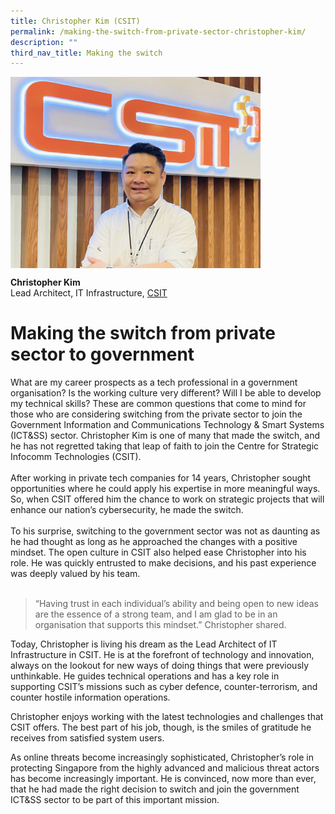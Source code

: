 ```yaml
---
title: Christopher Kim (CSIT)
permalink: /making-the-switch-from-private-sector-christopher-kim/
description: ""
third_nav_title: Making the switch
---
```

<img src="/images/People/christopher-kim-l.jpeg" alt="Christopher Kim" style="width:400px;" align="left">
<br clear="left">

**Christopher Kim**<br>
Lead Architect, IT Infrastructure, [CSIT](https://www.csit.gov.sg/)

# Making the switch from private sector to government

What are my career prospects as a tech professional in a government organisation? Is the working culture very different? Will I be able to develop my technical skills? These are common questions that come to mind for those who are considering switching from the private sector to join the Government Information and Communications Technology & Smart Systems (ICT&SS) sector. Christopher Kim is one of many that made the switch, and he has not regretted taking that leap of faith to join the Centre for Strategic Infocomm Technologies (CSIT).   
   
After working in private tech companies for 14 years, Christopher sought opportunities where he could apply his expertise in more meaningful ways. So, when CSIT offered him the chance to work on strategic projects that will enhance our nation’s cybersecurity, he made the switch.   
   
To his surprise, switching to the government sector was not as daunting as he had thought as long as he approached the changes with a positive mindset. The open culture in CSIT also helped ease Christopher into his role. He was quickly entrusted to make decisions, and his past experience was deeply valued by his team.    
   
> “Having trust in each individual’s ability and being open to new ideas are the essence of a strong team, and I am glad to be in an organisation that supports this mindset.” Christopher shared.

Today, Christopher is living his dream as the Lead Architect of IT Infrastructure in CSIT. He is at the forefront of technology and innovation, always on the lookout for new ways of doing things that were previously unthinkable. He guides technical operations and has a key role in supporting CSIT’s missions such as cyber defence, counter-terrorism, and counter hostile information operations.   

Christopher enjoys working with the latest technologies and challenges that CSIT offers. The best part of his job, though, is the smiles of gratitude he receives from satisfied system users.  

As online threats become increasingly sophisticated, Christopher’s role in protecting Singapore from the highly advanced and malicious threat actors has become increasingly important. He is convinced, now more than ever, that he had made the right decision to switch and join the government ICT&SS sector to be part of this important mission.